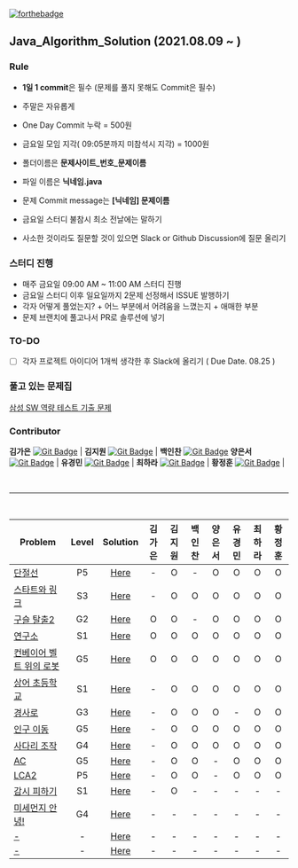 [![forthebadge](https://forthebadge.com/images/badges/made-with-java.svg)](https://forthebadge.com)

## Java_Algorithm_Solution (2021.08.09 ~ )

### Rule
- **1일 1 commit**은 필수 (문제를 풀지 못해도 Commit은 필수)
- 주말은 자유롭게
- One Day Commit 누락 = 500원
- 금요일 모임 지각( 09:05분까지 미참석시 지각) = 1000원

- 폴더이름은 **문제사이트_번호_문제이름**
- 파일 이름은 **닉네임.java**
- 문제 Commit message는 **[닉네임] 문제이름**

- 금요일 스터디 불참시 최소 전날에는 말하기
- 사소한 것이라도 질문할 것이 있으면 Slack or Github Discussion에 질문 올리기


### 스터디 진행
- 매주 금요일 09:00 AM ~ 11:00 AM 스터디 진행
- 금요일 스터디 이후 일요일까지 2문제 선정해서 ISSUE 발행하기
- 각자 어떻게 풀었는지? + 어느 부분에서 어려움을 느꼈는지 + 애매한 부분
- 문제 브랜치에 풀고나서 PR로 솔루션에 넣기

### TO-DO

- [ ] 각자 프로젝트 아이디어 1개씩 생각한 후 Slack에 올리기 ( Due Date. 08.25 )

### 풀고 있는 문제집
[삼성 SW 역량 테스트 기출 문제](https://www.acmicpc.net/workbook/view/1152)




<!-- ### Member

<table>
    <tr align="center">
        <td style="min-width: 100px;">
            <a href="https://github.com/kl529">
              <img src="https://github.com/kl529.png" width="100">
              <br />
              <b> 리바 </b>
            </a>
        </td>
        <td style="min-width: 100px;">
            <a href="https://github.com/harachoi">
              <img src="https://github.com/harachoi.png" width="100">
              <br />
              <b> 최하라 </b>
            </a>
        </td>
        <td style="min-width: 100px;">
            <a href="https://github.com/wjdgns7712">
              <img src="https://github.com/wjdgns7712.png" width="100">
              <br />
              <b> 황정훈(jh) </b>
            </a>
        </td>
        <td style="min-width: 100px;">
            <a href="https://github.com/yukyeongmin">
              <img src="https://github.com/yukyeongmin.png" width="100">
              <br />
              <b> yukyeongmin </b>
            </a>
        </td>
    </tr>
</table> -->

### Contributor

**김가은** [![Git Badge](http://img.shields.io/badge/-Github-black?style=flat-square&logo=github)](https://github.com/blingaeun) | 
**김지원** [![Git Badge](http://img.shields.io/badge/-Github-black?style=flat-square&logo=github)](https://github.com/kl529) | 
**백인찬** [![Git Badge](http://img.shields.io/badge/-Github-black?style=flat-square&logo=github)](https://github.com/dls4585)
**양은서** [![Git Badge](http://img.shields.io/badge/-Github-black?style=flat-square&logo=github)](https://github.com/yess98) | 
**유경민** [![Git Badge](http://img.shields.io/badge/-Github-black?style=flat-square&logo=github)](https://github.com/yukyeongmin) | 
**최하라** [![Git Badge](http://img.shields.io/badge/-Github-black?style=flat-square&logo=github)](https://github.com/harachoi) | 
**황정훈** [![Git Badge](http://img.shields.io/badge/-Github-black?style=flat-square&logo=github)](https://github.com/wjdgns7712) |

<br>
<hr>
<br>

|Problem|Level|Solution|                                                                                              김가은|김지원|백인찬|양은서|유경민|최하라|황정훈|
|-------|:---:|:------:|:---:|:---:|:---:|:---:|:---:|:---:|:---:|
|[단절선](https://www.acmicpc.net/problem/11400)|P5|[Here](./solution/BOJ_11400_단절선)                                 |  -  |  O  |  -  |  O  |  O  |  O  |  O  |
|[스타트와 링크](https://www.acmicpc.net/problem/14889)|S3|[Here](./solution/BOJ_14889_스타트와-링크)                    |  -  |  O  |  O  |  O  |  O  |  O  |  O  |
|[구슬 탈출2](https://www.acmicpc.net/problem/13460)|G2|[Here](./solution/BOJ_13460_구슬-탈출2)                         |  O  |  O  |  -  |  O  |  O  |  O  |  O  |
|[연구소](https://www.acmicpc.net/problem/14502)|S1|[Here](./solution/BOJ_14502_연구소)                                 |  O  |  O  |  O  |  O  |  O  |  O  |  O  |
|[컨베이어 벨트 위의 로봇](https://www.acmicpc.net/problem/20055)|G5|[Here](./solution/BOJ_20055_컨베이어-벨트-위의-로봇) |  O  |  O  |  O  |  O  |  O  |  O  |  O  |
|[상어 초등학교](https://www.acmicpc.net/problem/21608)|S1|[Here](./solution/BOJ_21608_상어초등학교)                     |  -  |  O  |  O  |  O  |  O  |  O  |  O  |
|[경사로](https://www.acmicpc.net/problem/14890)|G3|[Here](./solution/BOJ_14890_경사로)                                 |  -  |  O  |  O  |  O  |  -  |  O  |  O  |
|[인구 이동](https://www.acmicpc.net/problem/16234)|G5|[Here](./solution/BOJ_16234_인구-이동)                            |  -  |  O  |  O  |  O |  O  |  O  |  O  |
|[사다리 조작](https://www.acmicpc.net/problem/15684)|G4|[Here](./solution/BOJ_15684_사다리-조작)                        |  -  |  O  |  O  |  O |  O  |  O  |  O  |
|[AC](https://www.acmicpc.net/problem/5430)|G5|[Here](./solution/BOJ_5430_AC)                                          |  -  |  O  |  O  |  -  |  O  |  O  |  O  |
|[LCA2](https://www.acmicpc.net/problem/11438)|P5|[Here](./solution/BOJ_11438_LCA2)                                    |  -  |  O  |  O  |  -  |  O  |  O  |  O  |
|[감시 피하기](https://www.acmicpc.net/problem/18428)|S1|[Here](./solution/BOJ_18428_감시-피하기)                        |  -  |  O  |  -  |  -  |  -  |  -  |  -  |
|[미세먼지 안녕!](https://www.acmicpc.net/problem/17144)|G4|[Here](./solution/BOJ_17144_미세먼지-안녕!)                  |  -  |  -  |  -  |  -  |  -  |  -  |  -  |
|[-](https://www.acmicpc.net/problem/-)|-|[Here](./solution/BOJ_번호_문제)                                              |  -  |  -  |  -  |  -  |  -  |  -  |  -  |
|[-](https://www.acmicpc.net/problem/-)|-|[Here](./solution/BOJ_번호_문제)                                              |  -  |  -  |  -  |  -  |  -  |  -  |  -  |
<br>
